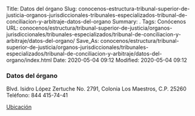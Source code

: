 Title: Datos del órgano
Slug: conocenos-estructura-tribunal-superior-de-justicia-organos-jurisdiccionales-tribunales-especializados-tribunal-de-conciliacion-y-arbitraje-datos-del-organo
Summary: .
Tags: Conócenos
URL: conocenos/estructura/tribunal-superior-de-justicia/organos-jurisdiccionales/tribunales-especializados/tribunal-de-conciliacion-y-arbitraje/datos-del-organo/
Save_As: conocenos/estructura/tribunal-superior-de-justicia/organos-jurisdiccionales/tribunales-especializados/tribunal-de-conciliacion-y-arbitraje/datos-del-organo/index.html
Date: 2020-05-04 09:12
Modified: 2020-05-04 09:12



### Datos del órgano

Blvd. Isidro López Zertuche  No. 2791, Colonia Los Maestros, C.P. 25260
Teléfono: 844 415-74-41

[Ubicación](https://www.google.com/maps/place/TRIBUNAL+DE+CONCILIACION+Y+ARBITRAJE/@25.449179,-100.998409,21z/data=!4m12!1m6!3m5!1s0x86882202bbbb20bd:0xaf3c3d54bddb581!2sDefensor%C3%ADa+Jur%C3%ADdica+Integral!8m2!3d25.4491932!4d-100.9985176!3m4!1s0x86886d5cac3b0add:0xa5231e98c7bcd8b7!8m2!3d25.4491752!4d-100.9981278)



